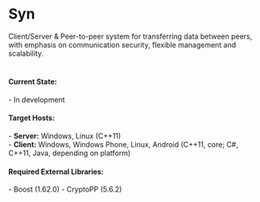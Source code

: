 <h1>Syn</h1>
Client/Server & Peer-to-peer system for transferring data between peers, with emphasis on communication security, flexible management and scalability.

<h1></h1>

<h4>Current State:</h4>
- In development

<h4>Target Hosts:</h4>
- <b>Server:</b> Windows, Linux (C++11)<br>
- <b>Client:</b> Windows, Windows Phone, Linux, Android (C++11, core; C#, C++11, Java, depending on platform)

<h4>Required External Libraries:</h4>
- Boost (1.62.0)
- CryptoPP (5.6.2)

